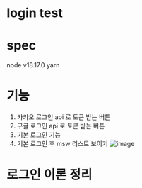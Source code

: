 # login test


# spec
node v18.17.0
yarn 

# 기능
1. 카카오 로그인 api 로 토큰 받는 버튼
2. 구글 로그인 api 로 토큰 받는 버튼
3. 기본 로그인 기능
4. 기본 로그인 후 msw 리스트 보이기
   ![image](https://github.com/user-attachments/assets/235cca91-7ed5-4bfe-8ee4-c1711fa7805e)


# 로그인 이론 정리

